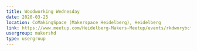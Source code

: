 ```yaml
---
title: Woodworking Wednesday
date: 2020-03-25
location: CoMakingSpace (Makerspace Heidelberg), Heidelberg
link: https://www.meetup.com/Heidelberg-Makers-Meetup/events/rkdwnrybcfbhc/
usergroup: makershd
type: usergroup
---
```

